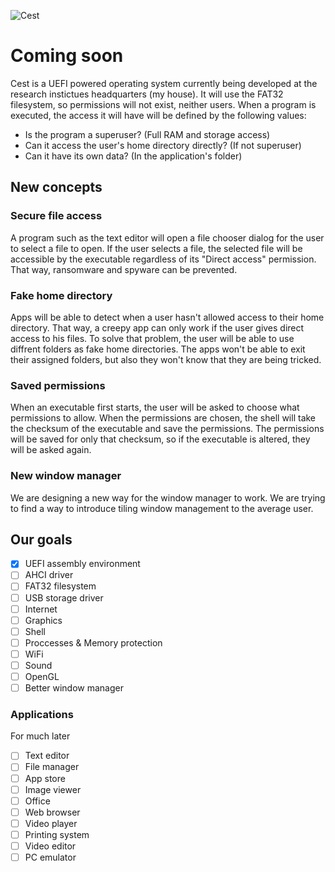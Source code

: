 ![Cest](https://i.imgur.com/WML4rpZ.png)
# Coming soon
Cest is a UEFI powered operating system currently being developed at the research instictues headquarters (my house). It will use the FAT32 filesystem, so permissions will not exist, neither users. When a program is executed, the access it will have will be defined by the following values:

* Is the program a superuser? (Full RAM and storage access)
* Can it access the user's home directory directly? (If not superuser)
* Can it have its own data? (In the application's folder)

## New concepts

### Secure file access
A program such as the text editor will open a file chooser dialog for the user to select a file to open. If the user selects a file, the selected file will be accessible by the executable regardless of its "Direct access" permission. That way, ransomware and spyware can be prevented.

### Fake home directory
Apps will be able to detect when a user hasn't allowed access to their home directory. That way, a creepy app can only work if the user gives direct access to his files. To solve that problem, the user will be able to use diffrent folders as fake home directories. The apps won't be able to exit their assigned folders, but also they won't know that they are being tricked.

### Saved permissions
When an executable first starts, the user will be asked to choose what permissions to allow. When the permissions are chosen, the shell will take the checksum of the executable and save the permissions. The permissions will be saved for only that checksum, so if the executable is altered, they will be asked again.

### New window manager
We are designing a new way for the window manager to work. We are trying to find a way to introduce tiling window management to the average user.

## Our goals

- [x] UEFI assembly environment
- [ ] AHCI driver
- [ ] FAT32 filesystem
- [ ] USB storage driver
- [ ] Internet
- [ ] Graphics
- [ ] Shell
- [ ] Proccesses & Memory protection
- [ ] WiFi
- [ ] Sound
- [ ] OpenGL
- [ ] Better window manager

### Applications
For much later

- [ ] Text editor
- [ ] File manager
- [ ] App store
- [ ] Image viewer
- [ ] Office
- [ ] Web browser
- [ ] Video player
- [ ] Printing system
- [ ] Video editor
- [ ] PC emulator
